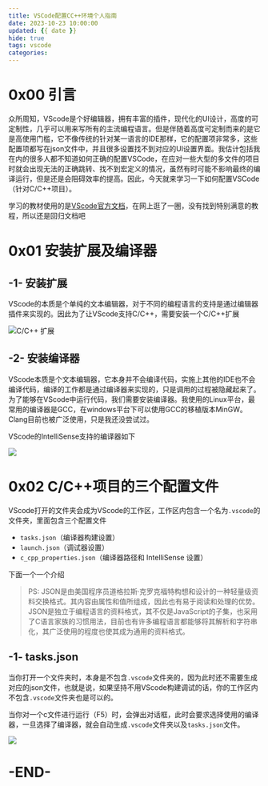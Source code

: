 ```yaml
---
title: VSCode配置CC++环境个人指南
date: 2023-10-23 10:00:00
updated: {{ date }}
hide: true
tags: vscode
categories: 
---
```


# 0x00 引言

众所周知，VScode是个好编辑器，拥有丰富的插件，现代化的UI设计，高度的可定制性，几乎可以用来写所有的主流编程语言。但是伴随着高度可定制而来的是它是高使用门槛，它不像传统的针对某一语言的IDE那样，它的配置项非常多，这些配置项都写在json文件中，并且很多设置找不到对应的UI设置界面。我估计包括我在内的很多人都不知道如何正确的配置VSCode，在应对一些大型的多文件的项目时就会出现无法的正确跳转、找不到宏定义的情况，虽然有时可能不影响最终的编译运行，但是还是会阻碍效率的提高。因此，今天就来学习一下如何配置VSCode（针对C/C++项目）。



学习的教材使用的是[VScode官方文档](https://code.visualstudio.com/docs/cpp/config-linux)，在网上逛了一圈，没有找到特别满意的教程，所以还是回归文档吧



# 0x01 安装扩展及编译器



## -1- 安装扩展

VScode的本质是个单纯的文本编辑器，对于不同的编程语言的支持是通过编辑器插件来实现的。因此为了让VScode支持C/C++，需要安装一个C/C++扩展

![C/C++ 扩展](https://cdn.jsdelivr.net/gh/GoooForward/picture@main/note-image/cpp-extension.png)



## -2- 安装编译器

VScode本质是个文本编辑器，它本身并不会编译代码，实施上其他的IDE也不会编译代码，编译的工作都是通过编译器来实现的，只是调用的过程被隐藏起来了。为了能够在VScode中运行代码，我们需要安装编译器。我使用的Linux平台，最常用的编译器是GCC，在windows平台下可以使用GCC的移植版本MinGW。Clang目前也被广泛使用，只是我还没尝试过。

VScode的IntelliSense支持的编译器如下

![](https://cdn.jsdelivr.net/gh/GoooForward/picture@main/note-image/image-20231023210921602.png)



# 0x02 C/C++项目的三个配置文件



VScode打开的文件夹会成为VScode的工作区，工作区内包含一个名为`.vscode`的文件夹，里面包含三个配置文件

- `tasks.json`（编译器构建设置）
- `launch.json`（调试器设置）
- `c_cpp_properties.json`（编译器路径和 IntelliSense 设置）

下面一个一个介绍

> PS: JSON是由美国程序员道格拉斯·克罗克福特构想和设计的一种轻量级资料交换格式。其内容由属性和值所组成，因此也有易于阅读和处理的优势。JSON是独立于编程语言的资料格式，其不仅是JavaScript的子集，也采用了C语言家族的习惯用法，目前也有许多编程语言都能够将其解析和字符串化，其广泛使用的程度也使其成为通用的资料格式。



## -1- tasks.json

当你打开一个文件夹时，本身是不包含`.vscode`文件夹的，因为此时还不需要生成对应的json文件，也就是说，如果坚持不用VScode构建调试的话，你的工作区内不包含`.vscode`文件夹也是可以的。

当你对一个c文件进行运行（F5）时，会弹出对话框，此时会要求选择使用的编译器，一旦选择了编译器，就会自动生成`.vscode`文件夹以及`tasks.json`文件。

![](https://cdn.jsdelivr.net/gh/GoooForward/picture@main/note-image/image-20231023212644106.png)

























# -END-